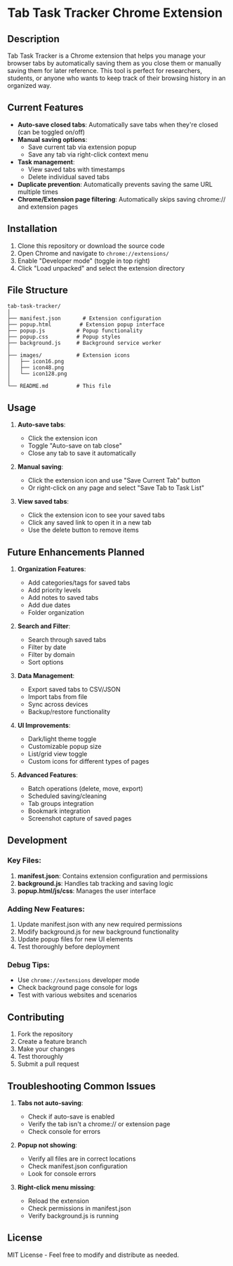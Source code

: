 # Tab Task Tracker Chrome Extension

## Description
Tab Task Tracker is a Chrome extension that helps you manage your browser tabs by automatically saving them as you close them or manually saving them for later reference. This tool is perfect for researchers, students, or anyone who wants to keep track of their browsing history in an organized way.

## Current Features
- **Auto-save closed tabs**: Automatically save tabs when they're closed (can be toggled on/off)
- **Manual saving options**:
  - Save current tab via extension popup
  - Save any tab via right-click context menu
- **Task management**:
  - View saved tabs with timestamps
  - Delete individual saved tabs
- **Duplicate prevention**: Automatically prevents saving the same URL multiple times
- **Chrome/Extension page filtering**: Automatically skips saving chrome:// and extension pages

## Installation
1. Clone this repository or download the source code
2. Open Chrome and navigate to `chrome://extensions/`
3. Enable "Developer mode" (toggle in top right)
4. Click "Load unpacked" and select the extension directory

## File Structure
```
tab-task-tracker/
│
├── manifest.json       # Extension configuration
├── popup.html         # Extension popup interface
├── popup.js          # Popup functionality
├── popup.css         # Popup styles
├── background.js     # Background service worker
│
├── images/           # Extension icons
│   ├── icon16.png
│   ├── icon48.png
│   └── icon128.png
│
└── README.md         # This file
```

## Usage
1. **Auto-save tabs**:
   - Click the extension icon
   - Toggle "Auto-save on tab close"
   - Close any tab to save it automatically

2. **Manual saving**:
   - Click the extension icon and use "Save Current Tab" button
   - Or right-click on any page and select "Save Tab to Task List"

3. **View saved tabs**:
   - Click the extension icon to see your saved tabs
   - Click any saved link to open it in a new tab
   - Use the delete button to remove items

## Future Enhancements Planned
1. **Organization Features**:
   - Add categories/tags for saved tabs
   - Add priority levels
   - Add notes to saved tabs
   - Add due dates
   - Folder organization

2. **Search and Filter**:
   - Search through saved tabs
   - Filter by date
   - Filter by domain
   - Sort options

3. **Data Management**:
   - Export saved tabs to CSV/JSON
   - Import tabs from file
   - Sync across devices
   - Backup/restore functionality

4. **UI Improvements**:
   - Dark/light theme toggle
   - Customizable popup size
   - List/grid view toggle
   - Custom icons for different types of pages

5. **Advanced Features**:
   - Batch operations (delete, move, export)
   - Scheduled saving/cleaning
   - Tab groups integration
   - Bookmark integration
   - Screenshot capture of saved pages

## Development

### Key Files:
1. **manifest.json**: Contains extension configuration and permissions
2. **background.js**: Handles tab tracking and saving logic
3. **popup.html/js/css**: Manages the user interface

### Adding New Features:
1. Update manifest.json with any new required permissions
2. Modify background.js for new background functionality
3. Update popup files for new UI elements
4. Test thoroughly before deployment

### Debug Tips:
- Use `chrome://extensions` developer mode
- Check background page console for logs
- Test with various websites and scenarios

## Contributing
1. Fork the repository
2. Create a feature branch
3. Make your changes
4. Test thoroughly
5. Submit a pull request

## Troubleshooting Common Issues
1. **Tabs not auto-saving**:
   - Check if auto-save is enabled
   - Verify the tab isn't a chrome:// or extension page
   - Check console for errors

2. **Popup not showing**:
   - Verify all files are in correct locations
   - Check manifest.json configuration
   - Look for console errors

3. **Right-click menu missing**:
   - Reload the extension
   - Check permissions in manifest.json
   - Verify background.js is running

## License
MIT License - Feel free to modify and distribute as needed.